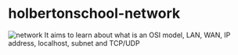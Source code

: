 # holbertonschool-network
![network](https://www.microsoft.com/en-us/research/uploads/prod/2018/08/01_MSR_SIGCOMM_Data_Network_1400x788.png)
It aims to learn about what is an OSI model, LAN, WAN, IP address, localhost, subnet and TCP/UDP
